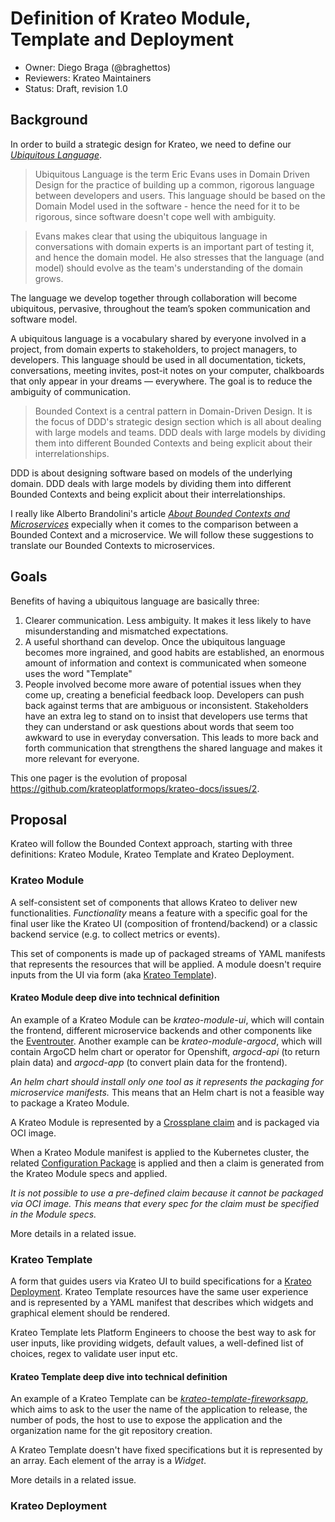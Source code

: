 # Definition of Krateo Module, Template and Deployment

* Owner: Diego Braga (@braghettos)
* Reviewers: Krateo Maintainers
* Status: Draft, revision 1.0

## Background

In order to build a strategic design for Krateo, we need to define our [*Ubiquitous Language*](https://martinfowler.com/bliki/UbiquitousLanguage.html).

> Ubiquitous Language is the term Eric Evans uses in Domain Driven Design for the practice of building up a common, rigorous language between developers and users. This language should be based on the Domain Model used in the software - hence the need for it to be rigorous, since software doesn't cope well with ambiguity.

> Evans makes clear that using the ubiquitous language in conversations with domain experts is an important part of testing it, and hence the domain model. He also stresses that the language (and model) should evolve as the team's understanding of the domain grows.

The language we develop together through collaboration will become ubiquitous, pervasive, throughout the team’s spoken
communication and software model.

A ubiquitous language is a vocabulary shared by everyone involved in a project, from domain experts to stakeholders, to project managers, to developers. This language should be used in all documentation, tickets, conversations, meeting invites, post-it notes on your computer, chalkboards that only appear in your dreams — everywhere. The goal is to reduce the ambiguity of communication.

> Bounded Context is a central pattern in Domain-Driven Design. It is the focus of DDD's strategic design section which is all about dealing with large models and teams. DDD deals with large models by dividing them into different Bounded Contexts and being explicit about their interrelationships.

DDD is about designing software based on models of the underlying domain. DDD deals with large models by dividing them into different Bounded Contexts and being explicit about their interrelationships.

I really like Alberto Brandolini's article [*About Bounded Contexts and Microservices*](https://blog.avanscoperta.it/2020/06/11/about-bounded-contexts-and-microservices/) expecially when it comes to the comparison between a Bounded Context and a microservice. We will follow these suggestions to translate our Bounded Contexts to microservices.

## Goals

Benefits of having a ubiquitous language are basically three:
1. Clearer communication. Less ambiguity. It makes it less likely to have misunderstanding and mismatched expectations.
2. A useful shorthand can develop. Once the ubiquitous language becomes more ingrained, and good habits are established, an enormous amount of information and context is communicated when someone uses the word "Template"
3. People involved become more aware of potential issues when they come up, creating a beneficial feedback loop. Developers can push back against terms that are ambiguous or inconsistent. Stakeholders have an extra leg to stand on to insist that developers use terms that they can understand or ask questions about words that seem too awkward to use in everyday conversation. This leads to more back and forth communication that strengthens the shared language and makes it more relevant for everyone.

This one pager is the evolution of proposal https://github.com/krateoplatformops/krateo-docs/issues/2.

## Proposal

Krateo will follow the Bounded Context approach, starting with three definitions: Krateo Module, Krateo Template and Krateo Deployment.

### Krateo Module

A self-consistent set of components that allows Krateo to deliver new functionalities. *Functionality* means a feature with a specific goal for the final user like the Krateo UI (composition of frontend/backend) or a classic backend service (e.g. to collect metrics or events).

This set of components is made up of packaged streams of YAML manifests that represents the resources that will be applied.
A module doesn't require inputs from the UI via form (aka [Krateo Template](#krateo-template)).

#### Krateo Module deep dive into technical definition

An example of a Krateo Module can be *krateo-module-ui*, which will contain the frontend, different microservice backends and other components like the [Eventrouter](https://github.com/krateoplatformops/eventrouter). Another example can be *krateo-module-argocd*, which will contain ArgoCD helm chart or operator for Openshift, *argocd-api* (to return plain data) and *argocd-app* (to convert plain data for the frontend).

*An helm chart should install only one tool as it represents the packaging for microservice manifests.* This means that an Helm chart is not a feasible way to package a Krateo Module.

A Krateo Module is represented by a [Crossplane claim](https://docs.crossplane.io/v1.10/concepts/composition/#claiming-composite-resources) and is packaged via OCI image.

When a Krateo Module manifest is applied to the Kubernetes cluster, the related [Configuration Package](https://docs.crossplane.io/v1.10/concepts/packages/#configuration-packages) is applied and then a claim is generated from the Krateo Module specs and applied.

*It is not possible to use a pre-defined claim because it cannot be packaged via OCI image. This means that every spec for the claim must be specified in the Module specs.*

More details in a related issue.

### Krateo Template

A form that guides users via Krateo UI to build specifications for a [Krateo Deployment](#krateo-deployment).
Krateo Template resources have the same user experience and is represented by a YAML manifest that describes which widgets and graphical element should be rendered.

Krateo Template lets Platform Engineers to choose the best way to ask for user inputs, like providing widgets, default values, a well-defined list of choices, regex to validate user input etc.

#### Krateo Template deep dive into technical definition

An example of a Krateo Template can be [*krateo-template-fireworksapp*](https://github.com/krateoplatformops/krateo-template-fireworksapp/blob/main/template.yaml), which aims to ask to the user the name of the application to release, the number of pods, the host to use to expose the application and the organization name for the git repository creation.

A Krateo Template doesn't have fixed specifications but it is represented by an array. Each element of the array is a *Widget*.

More details in a related issue.

### Krateo Deployment
